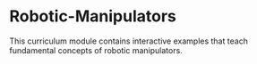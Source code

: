 # Robotic-Manipulators
This curriculum module contains interactive examples that teach fundamental concepts of robotic manipulators.
